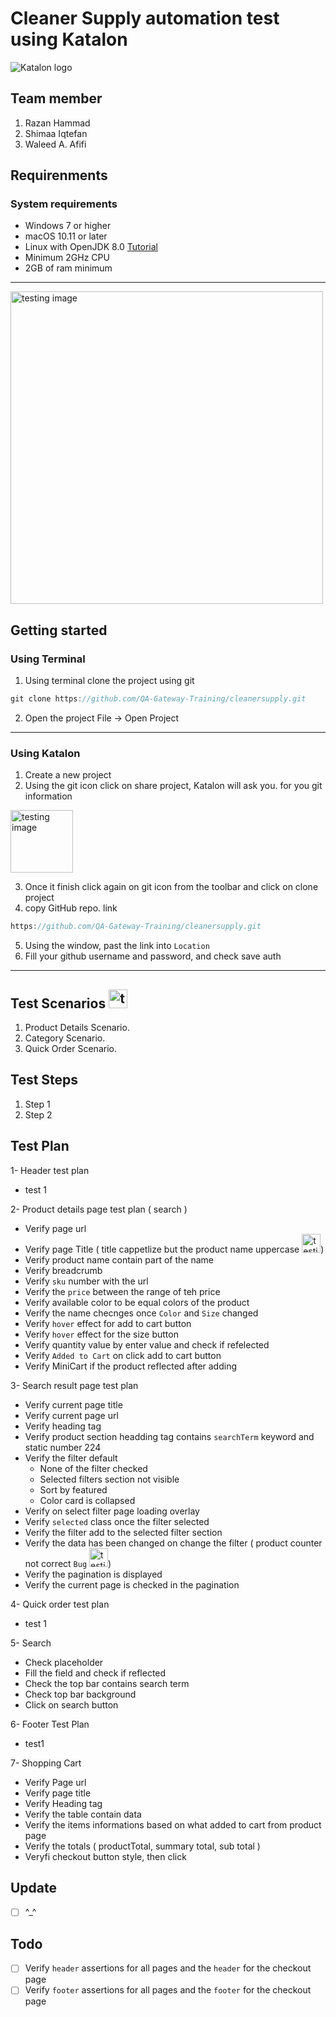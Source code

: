 
# Cleaner Supply automation test using Katalon
![Katalon logo](https://testautomationresources.com/wp-content/uploads/2020/08/Katalon-Studio.png)

## Team member
1. Razan Hammad
2. Shimaa Iqtefan
3. Waleed A. Afifi

## Requirenments
### System requirements
- Windows 7 or higher
- macOS 10.11 or later
- Linux with OpenJDK 8.0 [Tutorial](https://docs.katalon.com/katalon-studio/docs/katalon-studio-gui-beta-for-linux.html#install-katalon-studio-for-linux)
- Minimum 2GHz CPU
- 2GB of ram minimum

---

<img src="https://apptest.ai/wp-content/uploads/2019/08/ai_testbot_v2.1ca83181.gif" alt="testing image" width="500"/>

## Getting started

### Using Terminal
1. Using terminal clone the project using git
```Java
git clone https://github.com/QA-Gateway-Training/cleanersupply.git
```
2. Open the project File -> Open Project
---
### Using Katalon
1. Create a new project
2. Using the git icon click on share project, Katalon will ask you. for you git information
   
<img src="https://forum.katalon.com/uploads/default/original/3X/3/e/3ecec66acdddb0b074641bc4845da31150c31ddd.png" alt="testing image" width="100"/>

3. Once it finish click again on git icon from the toolbar and click on clone project
4. copy GitHub repo. link
```Java
https://github.com/QA-Gateway-Training/cleanersupply.git
```
5. Using the window, past the link into `Location`
6. Fill your github username and password, and check save auth
  

---
## Test Scenarios <img src="https://cdn.dribbble.com/users/260783/screenshots/5792528/samsung_icons_adam_fard_s.gif" alt="testing image" width="30"/>


  1. Product Details Scenario.
  2. Category Scenario.
  3. Quick Order Scenario.
  
## Test Steps
  1. Step 1
  2. Step 2

## Test Plan

1- Header test plan
  - test 1

2- Product details page test plan ( search )
  - Verify page url
  - Verify page Title ( title cappetlize but the product name uppercase <img src="https://c.tenor.com/U3gdp2isP3EAAAAC/programming-software-testing.gif" alt="testing image" width="30"/>)
  - Verify product name contain part of the name
  - Verify breadcrumb
  - Verify `sku` number with the url
  - Verify the `price` between the range of teh price
  - Verify available color to be equal colors of the product
  - Verify the name checnges once `Color` and `Size` changed
  - Verify `hover` effect for add to cart button
  - Verify `hover` effect for the size button
  - Verify quantity value by enter value and check if refelected
  - Verify `Added to Cart` on click add to cart button
  - Verify MiniCart if the product reflected after adding

3- Search result page test plan
  - Verify current page title
  - Verify current page url
  - Verify heading tag
  - Verify product section headding tag contains `searchTerm` keyword and static number 224
  - Verify the filter default
    - None of the filter checked
    - Selected filters section not visible
    - Sort by featured
    - Color card is collapsed
  - Verify on select filter page loading overlay
  - Verify `selected` class once the filter selected
  - Verify the filter add to the selected filter section
  - Verify the data has been changed on change the filter ( product counter not correct `Bug` <img src="https://c.tenor.com/U3gdp2isP3EAAAAC/programming-software-testing.gif" alt="testing image" width="30"/>)
  - Verify the pagination is displayed
  - Verify the current page is checked in the pagination

4- Quick order test plan
  - test 1
  
5- Search
  - Check placeholder
  - Fill the field and check if reflected
  - Check the top bar contains search term
  - Check top bar background
  - Click on search button
 
6- Footer Test Plan
  - test1
  
7- Shopping Cart
  - Verify Page url
  - Verify page title
  - Verify Heading tag
  - Verify the table contain data
  - Verify the items informations based on what added to cart from product page
  - Verify the totals ( productTotal, summary total, sub total )
  - Veryfi checkout button style, then click
  
   
## Update
- [ ] ^_^

## Todo
- [ ] Verify `header` assertions for all pages and the `header` for the checkout page
- [ ] Verify `footer` assertions for all pages and the `footer` for the checkout page
